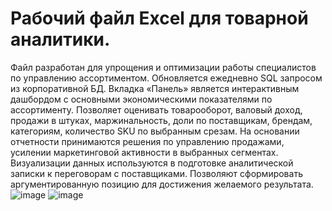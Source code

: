 # Рабочий файл Excel для товарной аналитики.

Файл разработан  для упрощения и оптимизации работы специалистов по управлению ассортиментом.
Обновляется ежедневно SQL запросом из корпоративной БД.
Вкладка «Панель» является интерактивным дашбордом с основными экономическими показателями по ассортименту.
Позволяет оценивать товарооборот, валовый доход, продажи в штуках, маржинальность, доли по поставщикам, брендам, категориям, количество SKU по выбранным срезам.
На основании отчетности принимаются решения по управлению продажами, усилении маркетинговой активности в выбранных сегментах.
Визуализации данных используются в подготовке аналитической записки к переговорам с поставщиками. Позволяют сформировать аргументированную позицию для достижения желаемого результата.
![image](https://github.com/VyacheslavGusev/Commodity_Analytics_EXCEL/assets/117516863/6c374638-49ba-4f65-a13c-7369e147e712)
![image](https://github.com/VyacheslavGusev/Commodity_Analytics_EXCEL/assets/117516863/231e0b46-bda9-480e-9cdd-8e49e2fedb1f)

